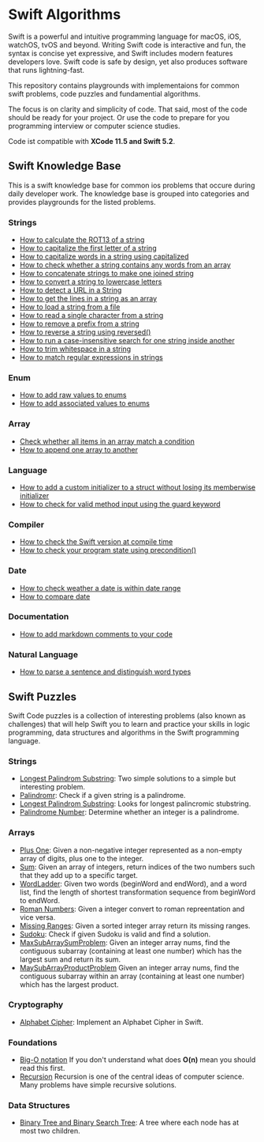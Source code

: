# Swift Algorithms

Swift is a powerful and intuitive programming language for macOS, iOS, watchOS, tvOS and beyond. Writing Swift code is interactive and fun, the syntax is concise yet expressive, and Swift includes modern features developers love. Swift code is safe by design, yet also produces software that runs lightning-fast.

This repository contains playgrounds with implementaions for common swift problems,  code puzzles and fundamential algorithms.

The focus is on clarity and simplicity of code. That said, most of the code should be ready for your project. Or use the code to prepare for you programming interview or computer science studies. 

Code ist compatible with **XCode 11.5 and Swift 5.2**.


## Swift Knowledge Base

This is a swift knowledge base for common ios problems that occure during daily developer work. The knowledge  base is grouped into categories and provides playgrounds for the listed problems.

### Strings
* [How to calculate the ROT13 of a string](https://gist.github.com/tkausch/8ea253ea424a4a93e4a6a67316dfa741)
* [How to capitalize the first letter of a string](https://gist.github.com/tkausch/6e4b378fedd12edaf5d796e04c37fba2)
* [How to capitalize words in a string using capitalized](https://gist.github.com/tkausch/6a30fcacee01d6e6ba1dd06d53eee02c)
* [How to check whether a string contains any words from an array](https://gist.github.com/tkausch/b22f9d67171584137bffbea30521d36a)
* [How to concatenate strings to make one joined string](https://gist.github.com/tkausch/8113f019363602c2f2531c2710f88a4e)
* [How to convert a string to lowercase letters](https://gist.github.com/tkausch/d3cf6a8be92fca0af390535920efeb4b)
* [How to detect a URL in a String](https://gist.github.com/tkausch/7c5e195b6d88f527ddd9fd46cff9c394)
* [How to get the lines in a string as an array](https://gist.github.com/tkausch/2f3484767ef41a65b400a734a5aabde6)
* [How to load a string from a file](https://gist.github.com/tkausch/29fa0bf14589b36244833861267bf70c)
* [How to read a single character from a string](https://gist.github.com/tkausch/081d619133e95c0bd4ff0f903f44ff83)
* [How to remove a prefix from a string](https://gist.github.com/tkausch/4973a6d149eba24d57cc1051d484946f)
* [How to reverse a string using reversed()](https://gist.github.com/tkausch/00bb12a9973a4a41a04482818848ab29)
* [How to run a case-insensitive search for one string inside another](https://gist.github.com/tkausch/2c3fe33164aaf0bbc0cbe92e3a0bc425)
* [How to trim whitespace in a string](https://gist.github.com/tkausch/3f96daced05a680156db20fbae0a028f)
* [How to match regular expressions in strings](https://www.hackingwithswift.com/articles/108/how-to-use-regular-expressions-in-swift)

### Enum
* [How to add raw values to enums](https://www.hackingwithswift.com/example-code/language/how-to-add-raw-values-to-enums)
* [How to add associated values to enums](https://www.hackingwithswift.com/example-code/language/how-to-add-associated-values-to-enums)


### Array
* [Check whether all items in an array match a condition](https://www.hackingwithswift.com/example-code/language/check-whether-all-items-in-an-array-match-a-condition)
* [How to append one array to another](https://www.hackingwithswift.com/example-code/language)

### Language
* [How to add a custom initializer to a struct without losing its memberwise initializer](https://www.hackingwithswift.com/example-code/language/how-to-add-a-custom-initializer-to-a-struct-without-losing-its-memberwise-initializer)
* [How to check for valid method input using the guard keyword](https://www.hackingwithswift.com/example-code/language/how-to-check-for-valid-method-input-using-the-guard-keyword)

### Compiler 
* [How to check the Swift version at compile time](https://www.hackingwithswift.com/example-code/language/how-to-check-the-swift-version-at-compile-time)
* [How to check your program state using precondition()](https://www.hackingwithswift.com/example-code/language/how-to-check-your-program-state-using-precondition)

### Date
* [How to check weather a date is within date range](https://www.hackingwithswift.com/example-code/language/how-to-check-whether-a-date-is-inside-a-date-range)
* [How to compare date](https://www.hackingwithswift.com/example-code/language/how-to-compare-dates)

### Documentation
* [How to add markdown comments to your code](https://www.hackingwithswift.com/example-code/language/how-to-add-markdown-comments-to-your-code)


### Natural Language
* [How to parse a sentence and distinguish word types](https://gist.github.com/tkausch/fef57a06c8c0e171b3fdbcf46ef8a6ea)



## Swift Puzzles

Swift Code puzzles is a collection of interesting problems (also known as challenges) that will help Swift you to learn and practice your skills in logic programming, data structures and algorithms in the Swift programming language.


### Strings
* [Longest Palindrom Substring](CodePuzzles/LongestPalindromSubstring.playground/Contents.swift): Two simple solutions to a simple but interesting problem.
* [Palindromr](CodePuzzles/Palindrome.playground/Contents.swift): Check if a given string is a palindrome.
* [Longest Palindrom Substring](CodePuzzles/LongestPalindromSubstring.playground/Contents.swift): Looks for longest palincromic stubstring.
* [Palindrome Number](CodePuzzles/PalindromNumber.playground/Contents.swift): Determine whether an integer is a palindrome. 

### Arrays
* [Plus One](CodePuzzles/PlusOne.playground/Contents.swift): Given a non-negative integer represented as a non-empty array of digits, plus one to the integer.
* [Sum](CodePuzzles/Sum.playground/Contents.swift):  Given an array of integers, return indices of the two numbers such that they add up to a specific target.
* [WordLadder](CodePuzzles/WordLadder.playground/Contents.swift):  Given two words (beginWord and endWord), and a word list, find the length of shortest transformation sequence from beginWord to endWord.
* [Roman Numbers](CodePuzzles/RomanIntegers.playground/Contents.swift): Given a integer convert to roman repreentation and vice versa. 
* [Missing Ranges](CodePuzzles/MissingRanges.playground/Contents.swift): Given a sorted integer array return its missing ranges.
* [Sudoku](CodePuzzles/Sudoku.playground.playground/Contents.swift): Check if given Sudoku is valid and find a solution. 
* [MaxSubArraySumProblem](https://gist.github.com/tkausch/17bba0364fc5949138139b1ef6214a3e): Given an integer array nums, find the contiguous subarray (containing at least one number) which has the largest sum and return its sum.
* [MaySubArrayProductProblem](https://gist.github.com/tkausch/e263c9cbda4a7652df2543e36a84df32) Given an integer array nums, find the contiguous subarray within an array (containing at least one number) which has the largest product.

### Cryptography
* [Alphabet Cipher](CodePuzzles/AlphabetCipher.playground/Contents.swift): Implement an Alphabet Cipher in Swift. 



### Foundations

* [Big-O notation](https://en.wikipedia.org/wiki/Big_O_notation) If you don't understand what does **O(n)** mean you should read this first.
* [Recursion](https://en.wikipedia.org/wiki/Recursion_(computer_science)) Recursion is one of the central ideas of computer science. Many problems have simple recursive solutions. 

### Data Structures
* [Binary Tree and Binary Search Tree](BasicAlgorithms/BinaryTree.playground/Contents.swift): A tree where each node has at most two children.
